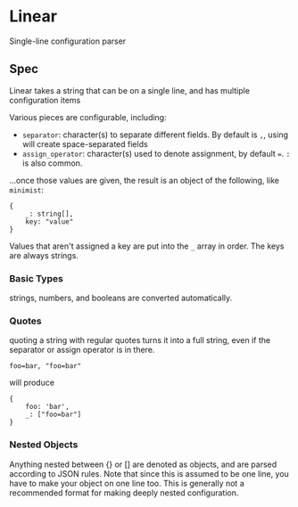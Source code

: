 # Linear

Single-line configuration parser

## Spec

Linear takes a string that can be on a single line, and has multiple configuration items

Various pieces are configurable, including:
* `separator`: character(s) to separate different fields. By default is `,`, using ` ` will create space-separated fields
* `assign_operator`: character(s) used to denote assignment, by default `=`. `:` is also common.

...once those values are given, the result is an object of the following, like `minimist`:

```
{
	_: string[],
	key: "value"
}
```

Values that aren't assigned a key are put into the `_` array in order. The keys are always strings.

### Basic Types

strings, numbers, and booleans are converted automatically.

### Quotes

quoting a string with regular quotes turns it into a full string, even if the separator or assign operator is in there.

```
foo=bar, "foo=bar"
```
will produce
```
{
	foo: 'bar',
	_: ["foo=bar"]
}
```

### Nested Objects
Anything nested between {} or [] are denoted as objects, and are parsed according to JSON rules. Note that since this is assumed to be one line, you have to make your object on one line too. This is generally not a recommended format for making deeply nested configuration.